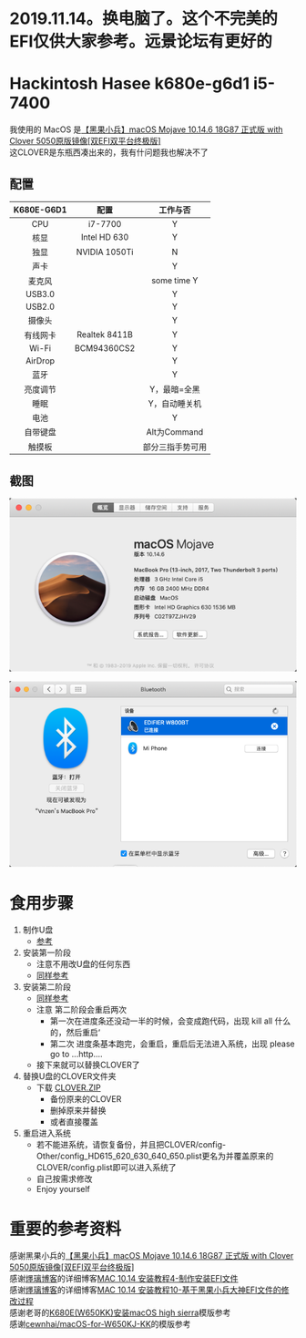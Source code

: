 # 2019.11.14。换电脑了。这个不完美的EFI仅供大家参考。远景论坛有更好的

# Hackintosh Hasee k680e-g6d1 i5-7400
我使用的 MacOS 是[【黑果小兵】macOS Mojave 10.14.6 18G87 正式版 with Clover 5050原版镜像\[双EFI双平台终极版\]](https://blog.daliansky.net/macOS-Mojave-10.14.6-18G87-Release-version-with-Clover-5033-original-image.html)  
这CLOVER是东瓶西凑出来的，我有什问题我也解决不了
## 配置
|  K680E-G6D1   |    配置     |      工作与否    |
|  :---------:  | :--------: |  :-----------:  | 
|     CPU       |    i7-7700 |          Y      |
|     核显       |  Intel HD 630 |        Y     |
|     独显       |  NVIDIA 1050Ti  |      N     |
|     声卡       |              |        Y      |
|    麦克风       |              |  some time Y  |
|    USB3.0      |              |       Y      |
|    USB2.0      |               |      Y      |
|     摄像头      |               |      Y      |
|     有线网卡    |  Realtek 8411B  |      Y      |
|     Wi-Fi      |   BCM94360CS2  |      Y       |
|     AirDrop    |                |      Y       |
|     蓝牙        |               |    Y          |
|   亮度调节      |                |      Y，最暗=全黑       |
|   睡眠         |                |      Y，自动睡关机       |
|    电池        |                |      Y        |
|    自带键盘     |                |  Alt为Command  | 
|    触摸板      |                |  部分三指手势可用  | 

## 截图

![alt 截图](./img/000.png)

![alt 截图](./img/001.png)

# 食用步骤  
1. 制作U盘  
    - [参考](https://blog.daliansky.net/MacOS-installation-tutorial-XiaoMi-Pro-installation-process-records.html)  
2. 安装第一阶段  
    - 注意不用改U盘的任何东西  
    - [同样参考](https://blog.daliansky.net/MacOS-installation-tutorial-XiaoMi-Pro-installation-process-records.html)  
3. 安装第二阶段  
    - [同样参考](https://blog.daliansky.net/MacOS-installation-tutorial-XiaoMi-Pro-installation-process-records.html)  
    - 注意 第二阶段会重启两次  
        - 第一次在进度条还没动一半的时候，会变成跑代码，出现 kill all 什么的，然后重启‘  
        - 第二次 进度条基本跑完，会重启，重启后无法进入系统，出现 please go to ...http....   
    - 接下来就可以替换CLOVER了  
4. 替换U盘的CLOVER文件夹  
    - 下载 [CLOVER.ZIP](https://github.com/Vnzen/Hackintosh_hasee_k680e-g6d1_clover/releases)  
        - 备份原来的CLOVER
        - 删掉原来并替换  
        - 或者直接覆盖  
5. 重启进入系统  
    - 若不能进系统，请恢复备份，并且把CLOVER/config-Other/config_HD615_620_630_640_650.plist更名为并覆盖原来的CLOVER/config.plist即可以进入系统了  
    - 自己按需求修改  
    - Enjoy yourself  
# 重要的参考资料  
感谢黑果小兵的[【黑果小兵】macOS Mojave 10.14.6 18G87 正式版 with Clover 5050原版镜像\[双EFI双平台终极版\]](https://blog.daliansky.net/macOS-Mojave-10.14.6-18G87-Release-version-with-Clover-5033-original-image.html)  
感谢[爅璃博客](https://www.jianshu.com/u/beb5cf42a058)的详细博客[MAC 10.14 安装教程4-制作安装EFI文件](https://www.jianshu.com/p/2ad57fca5969)  
感谢[爅璃博客](https://www.jianshu.com/u/beb5cf42a058)的详细博客[MAC 10.14 安装教程10-基于黑果小兵大神EFI文件的修改过程](https://www.jianshu.com/p/81e329c50120)   
感谢老哥的[K680E(W650KK)安装macOS high sierra](http://luox.pro/2018/05/18/K680E(W650KK)%E5%AE%89%E8%A3%85macOS%20high%20sierra/)模版参考  
感谢[cewnhai/macOS-for-W650KJ-KK](https://github.com/cewnhai/macOS-for-W650KJ-KK)的模版参考  
